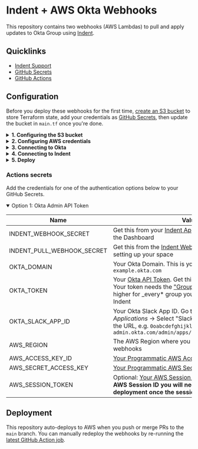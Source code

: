# Indent + AWS Okta Webhooks

This repository contains two webhooks (AWS Lambdas) to pull and apply updates to Okta Group using [Indent](https://indent.com/docs).

## Quicklinks

- [Indent Support](https://support.indent.com)
- [GitHub Secrets](./settings/secrets/actions)
- [GitHub Actions](./actions/workflows/terraform.yml)

## Configuration

Before you deploy these webhooks for the first time, [create an S3 bucket](https://docs.aws.amazon.com/AmazonS3/latest/userguide/create-bucket-overview.html) to store Terraform state, add your credentials as [GitHub Secrets](https://docs.github.com/en/actions/security-guides/encrypted-secrets), then update the bucket in `main.tf` once you're done.

<details><summary><strong>1. Configuring the S3 bucket</strong></summary>
<p>

- [Go to AWS S3](https://s3.console.aws.amazon.com/s3/buckets) and select an existing bucket or create a new one.
- Select the settings given your environment:
  - Name — easily identifiable name for the bucket (example = indent-deploy-state-123)
  - Region — where you plan to deploy the Lambda (default = us-west-2)
  - Bucket versioning — if you want to have revisions of past deployments (default = disabled)
  - Default encryption — server-side encryption for deployment files (default = Enable)

</p>
</details>

<details><summary><strong>2. Configuring AWS credentials</strong></summary>
<p>

- [Go to AWS IAM → New User](https://console.aws.amazon.com/iam/home#/users$new?step=details) and create a new user for deploys, e.g. `indent-terraform-deployer`
- Configure the service account access:
  - Credential type — select **Access key - Programmatic access**
  - Permissions — select **Attach existing policies directly** and select `AdministratorAccess`
- Add the `AWS_ACCESS_KEY_ID` and `AWS_SECRET_ACCESS_KEY` as GitHub Secrets to this repo

</p>
</details>

<details><summary><strong>3. Connecting to Okta</strong></summary>

- [Go to Okta > Security > API > Tokens](https://help.okta.com/en-us/Content/Topics/Security/API.htm#create-okta-api-token) and create a new API Token, then give the token a descriptive name like `Indent Auto Approvals`
- Add this as `OKTA_TOKEN` as a GitHub Secret
- Copy your Okta Domain URL and add this as `OKTA_DOMAIN` as a GitHub Secret

</details>

<details><summary><strong>4. Connecting to Indent</strong></summary>

- If you're setting up as part of a catalog flow, you should be presented a **Webhook Secret** or [go to your Indent space and create a webhook](https://indent.com/spaces?next=/manage/spaces/[space]/webhooks/new)
- Add this as `INDENT_WEBHOOK_SECRET` as a GitHub Secret

</details>

<details><summary><strong>5. Deploy</strong></summary>

- Enter the bucket you created in `main.tf` in the `backend` configuration
- This will automatically kick off a deploy, or you can [manually trigger from GitHub Actions](./actions/workflows/terraform.yml)

</details>

### Actions secrets

Add the credentials for one of the authentication options below to your GitHub Secrets.

<details open><summary>Option 1: Okta Admin API Token</summary>
<p>

| Name                       | Value                                                                                                                                                                                                                                                                                                                                 |
| -------------------------- | ------------------------------------------------------------------------------------------------------------------------------------------------------------------------------------------------------------------------------------------------------------------------------------------------------------------------------------- |
| INDENT_WEBHOOK_SECRET      | Get this from your [Indent App](https://indent.com/spaces?next=/manage/spaces/%5Bspace%5D/apps/) or an [Indent Webhook](https://indent.com/docs/webhooks/deploy/okta-groups) in the Dashboard                                                                                                                                         |
| INDENT_PULL_WEBHOOK_SECRET | Get this from the [Indent Webhook](https://indent.com/docs/webhooks/deploy/okta-groups#step-1-deploy-the-pull-update-webhook) you created while setting up your space                                                                                                                                                                 |
| OKTA_DOMAIN                | Your Okta Domain. This is your [Okta URL](https://developer.okta.com/docs/guides/find-your-domain/findorg/) like `example.okta.com`                                                                                                                                                                                                   |
| OKTA_TOKEN                 | Your [Okta API Token](https://developer.okta.com/docs/guides/create-an-api-token/overview/). Get this from your Administrator. Your token needs the ["Group Administrators"](https://help.okta.com/en/prod/Content/Topics/Security/administrators-group-admin.htm) scope or higher for \_every\* group you plan to manage with Indent |
| OKTA_SLACK_APP_ID          | Your Okta Slack App ID. Go to _Okta Admin Console_ &rarr; _Applications_ &rarr; Select "Slack" and copy the value from the URL, e.g. `0oabcdefghijklmnop` from `example-admin.okta.com/admin/apps/slack/0oabcdefghijklmnop/`                                                                                                          |
| AWS_REGION                 | The AWS Region where you want to deploy the webhooks                                                                                                                                                                                                                                                                                  |
| AWS_ACCESS_KEY_ID          | [Your Programmatic AWS Access Key ID](https://docs.aws.amazon.com/general/latest/gr/aws-sec-cred-types.html#access-keys-and-secret-access-keys)                                                                                                                                                                                       |
| AWS_SECRET_ACCESS_KEY      | [Your Programmatic AWS Secret Access Key](https://docs.aws.amazon.com/general/latest/gr/aws-sec-cred-types.html#access-keys-and-secret-access-keys)                                                                                                                                                                                   |
| AWS_SESSION_TOKEN          | Optional: [Your AWS Session Token](https://docs.aws.amazon.com/IAM/latest/UserGuide/id_credentials_temp_use-resources.html#using-temp-creds-sdk-cli). **Note: If you use an AWS Session ID you will need to update it for each deployment once the session expires**                                                                  |

## Deployment

This repository auto-deploys to AWS when you push or merge PRs to the `main` branch. You can manually redeploy the webhooks by re-running the [latest GitHub Action job](https://docs.github.com/en/actions/managing-workflow-runs/re-running-workflows-and-jobs).
